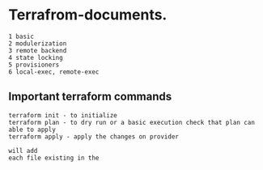 # Terrafrom-documents.
```
1 basic
2 modulerization 
3 remote backend
4 state locking 
5 provisioners
6 local-exec, remote-exec
```
## Important terraform commands
```
terraform init - to initialize
terraform plan - to dry run or a basic execution check that plan can able to apply
terraform apply - apply the changes on provider 

will add
each file existing in the 

